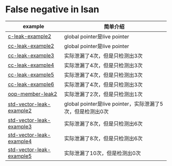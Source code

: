 # False negative in lsan



| example                                                      | 简单介绍                                                   |
| ------------------------------------------------------------ | ---------------------------------------------------------- |
| [c-leak-example2](https://github.com/dengking/sanitizers/tree/main/lsan/examples/c-leak-example2) | global pointer是live pointer                               |
| [cc-leak-example2](https://github.com/dengking/sanitizers/tree/main/lsan/examples/cc-leak-example2) | global pointer是live pointer                               |
| [cc-leak-example3](https://github.com/dengking/sanitizers/tree/main/lsan/examples/cc-leak-example3) | 实际泄漏了4次，但是只检测出3次                             |
| [cc-leak-example4](https://github.com/dengking/sanitizers/tree/main/lsan/examples/cc-leak-example4) | 实际泄漏了4次，但是只检测出3次                             |
| [cc-leak-example5](https://github.com/dengking/sanitizers/tree/main/lsan/examples/cc-leak-example5) | 实际泄漏了4次，但是只检测出3次                             |
| [cc-leak-example6](https://github.com/dengking/sanitizers/tree/main/lsan/examples/cc-leak-example6) | 实际泄漏了4次，但是只检测出3次                             |
| [oop-member-leak2](https://github.com/dengking/sanitizers/tree/main/lsan/examples/oop-member-leak2) | 实际泄漏了2次，但是只检测出1次                             |
| [std-vector-leak-example2](https://github.com/dengking/sanitizers/tree/main/lsan/examples/std-vector-leak-example2) | global pointer是live pointer，实际泄漏了5次，但是检测出0次 |
| [std-vector-leak-example3](https://github.com/dengking/sanitizers/tree/main/lsan/examples/std-vector-leak-example3) | 实际泄漏了8次，但是只检测出6次                             |
| [std-vector-leak-example4](https://github.com/dengking/sanitizers/tree/main/lsan/examples/std-vector-leak-example4) | 实际泄漏了8次，但是只检测出6次                             |
| [std-vector-leak-example5](https://github.com/dengking/sanitizers/tree/main/lsan/examples/std-vector-leak-example5) | 实际泄漏了10次，但是检测出0次                              |


